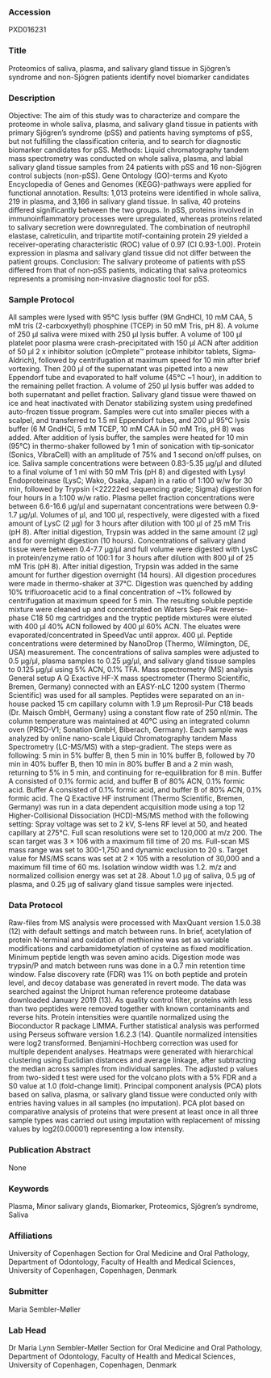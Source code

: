 ### Accession
PXD016231

### Title
Proteomics of saliva, plasma, and salivary gland tissue in Sjögren’s syndrome and non-Sjögren patients identify novel biomarker candidates

### Description
Objective: The aim of this study was to characterize and compare the proteome in whole saliva, plasma, and salivary gland tissue in patients with primary Sjögren’s syndrome (pSS) and patients having symptoms of pSS, but not fulfilling the classification criteria, and to search for diagnostic biomarker candidates for pSS. Methods: Liquid chromatography tandem mass spectrometry was conducted on whole saliva, plasma, and labial salivary gland tissue samples from 24 patients with pSS and 16 non-Sjögren control subjects (non-pSS). Gene Ontology (GO)-terms and Kyoto Encyclopedia of Genes and Genomes (KEGG)-pathways were applied for functional annotation. Results: 1,013 proteins were identified in whole saliva, 219 in plasma, and 3,166 in salivary gland tissue. In saliva, 40 proteins differed significantly between the two groups. In pSS, proteins involved in immunoinflammatory processes were upregulated, whereas proteins related to salivary secretion were downregulated. The combination of neutrophil elastase, calreticulin, and tripartite motif-containing protein 29 yielded a receiver-operating characteristic (ROC) value of 0.97 (CI 0.93-1.00). Protein expression in plasma and salivary gland tissue did not differ between the patient groups. Conclusion: The salivary proteome of patients with pSS differed from that of non-pSS patients, indicating that saliva proteomics represents a promising non-invasive diagnostic tool for pSS.

### Sample Protocol
All samples were lysed with 95°C lysis buffer (9M GndHCl, 10 mM CAA, 5 mM tris (2-carboxyethyl) phosphine (TCEP) in 50 mM Tris, pH 8). A volume of 250 µl saliva were mixed with 250 µl lysis buffer. A volume of 100 µl platelet poor plasma were crash-precipitated with 150 µl ACN after addition of 50 µl 2 x inhibitor solution (cOmplete™ protease inhibitor tablets, Sigma‐Aldrich), followed by centrifugation at maximum speed for 10 min after brief vortexing. Then 200 µl of the supernatant was pipetted into a new Eppendorf tube and evaporated to half volume (45°C ~1 hour), in addition to the remaining pellet fraction. A volume of 250 µl lysis buffer was added to both supernatant and pellet fraction. Salivary gland tissue were thawed on ice and heat inactivated with Denator stabilizing system using predefined auto-frozen tissue program. Samples were cut into smaller pieces with a scalpel, and transferred to 1.5 ml Eppendorf tubes, and 200 µl 95°C lysis buffer (6 M GndHCl, 5 mM TCEP, 10 mM CAA in 50 mM Tris, pH 8) was added. After addition of lysis buffer, the samples were heated for 10 min (95°C) in thermo-shaker followed by 1 min of sonication with tip‐sonicator (Sonics, VibraCell) with an amplitude of 75% and 1 second on/off pulses, on ice. Saliva sample concentrations were between 0.83-5.35 µg/µl and diluted to a final volume of 1 ml with 50 mM Tris (pH 8) and digested with Lysyl Endoproteinase (LysC; Wako, Osaka, Japan) in a ratio of 1:100 w/w for 30 min, followed by Trypsin (<22222ed sequencing grade; Sigma) digestion for four hours in a 1:100 w/w ratio. Plasma pellet fraction concentrations were between 6.6-16.6 µg/µl and supernatant concentrations were between 0.9-1.7 µg/µl. Volumes of  µl, and 100 µl, respectively, were digested with a fixed amount of LysC (2 µg) for 3 hours after dilution with 100 µl of 25 mM Tris (pH 8). After initial digestion, Trypsin was added in the same amount (2 µg) and for overnight digestion (10 hours). Concentrations of salivary gland tissue were between 0.4-7.7 µg/µl and full volume were digested with LysC in protein/enzyme ratio of 100:1 for 3 hours after dilution with 800 µl of 25 mM Tris (pH 8). After initial digestion, Trypsin was added in the same amount for further digestion overnight (14 hours). All digestion procedures were made in thermo-shaker at 37°C. Digestion was quenched by adding 10% trifluoroacetic acid to a final concentration of ~1% followed by centrifugation at maximum speed for 5 min. The resulting soluble peptide mixture were cleaned up and concentrated on Waters Sep-Pak reverse-phase C18 50 mg cartridges and the tryptic peptide mixtures were eluted with 400 µl 40% ACN followed by 400 µl 60% ACN. The eluates were evaporated/concentrated in SpeedVac until approx. 400 µl. Peptide concentrations were determined by NanoDrop (Thermo, Wilmington, DE, USA) measurement. The concentrations of saliva samples were adjusted to 0.5 µg/µl, plasma samples to 0.25 µg/µl, and salivary gland tissue samples to 0.125 µg/µl using 5% ACN, 0.1% TFA.  Mass spectrometry (MS) analysis General setup  A Q Exactive HF-X mass spectrometer (Thermo Scientific, Bremen, Germany) connected with an EASY-nLC 1200 system (Thermo Scientific) was used for all samples. Peptides were separated on an in-house packed 15 cm capillary column with 1.9 μm Reprosil-Pur C18 beads (Dr. Maisch GmbH, Germany) using a constant flow rate of 250 nl/min. The column temperature was maintained at 40°C using an integrated column oven (PRSO-V1; Sonation GmbH, Biberach, Germany).  Each sample was analyzed by online nano-scale Liquid Chromatography tandem Mass Spectrometry (LC-MS/MS) with a step-gradient. The steps were as following: 5 min in 5% buffer B, then 5 min in 10% buffer B, followed by 70 min in 40% buffer B, then 10 min in 80% buffer B and a 2 min wash, returning to 5% in 5 min, and continuing for re-equilibration for 8 min. Buffer A consisted of 0.1% formic acid, and buffer B of 80% ACN, 0.1% formic acid. Buffer A consisted of 0.1% formic acid, and buffer B of 80% ACN, 0.1% formic acid. The Q Exactive HF instrument (Thermo Scientific, Bremen, Germany) was run in a data dependent acquisition mode using a top 12 Higher-Collisional Dissociation (HCD)-MS/MS method with the following setting: Spray voltage was set to 2 kV, S-lens RF level at 50, and heated capillary at 275°C. Full scan resolutions were set to 120,000 at m/z 200. The scan target was 3 × 106 with a maximum fill time of 20 ms. Full-scan MS mass range was set to 300-1,750 and dynamic exclusion to 20 s. Target value for MS/MS scans was set at 2 × 105 with a resolution of 30,000 and a maximum fill time of 60 ms. Isolation window width was 1.2. m/z and normalized collision energy was set at 28. About 1.0 µg of saliva, 0.5 µg of plasma, and 0.25 µg of salivary gland tissue samples were injected.

### Data Protocol
Raw-files from MS analysis were processed with MaxQuant version 1.5.0.38 (12) with default settings and match between runs. In brief, acetylation of protein N-terminal and oxidation of methionine was set as variable modifications and carbamidometylation of cysteine as fixed modification. Minimum peptide length was seven amino acids. Digestion mode was trypsin/P and match between runs was done in a 0.7 min retention time window. False discovery rate (FDR) was 1% on both peptide and protein level, and decoy database was generated in revert mode. The data was searched against the Uniprot human reference proteome database downloaded January 2019 (13). As quality control filter, proteins with less than two peptides were removed together with known contaminants and reverse hits. Protein intensities were quantile normalized using the Bioconductor R package LIMMA. Further statistical analysis was performed using Perseus software version 1.6.2.3 (14). Quantile normalized intensities were log2 transformed. Benjamini-Hochberg correction was used for multiple dependent analyses. Heatmaps were generated with hierarchical clustering using Euclidian distances and average linkage, after subtracting the median across samples from individual samples. The adjusted p values from two-sided t test were used for the volcano plots with a 5% FDR and a S0 value at 1.0 (fold-change limit). Principal component analysis (PCA) plots based on saliva, plasma, or salivary gland tissue were conducted only with entries having values in all samples (no imputation). PCA plot based on comparative analysis of proteins that were present at least once in all three sample types was carried out using imputation with replacement of missing values by log2(0.00001) representing a low intensity.

### Publication Abstract
None

### Keywords
Plasma, Minor salivary glands, Biomarker, Proteomics, Sjögren’s syndrome, Saliva

### Affiliations
University of Copenhagen
Section for Oral Medicine and Oral Pathology, Department of Odontology, Faculty of Health and Medical Sciences, University of Copenhagen, Copenhagen, Denmark

### Submitter
Maria Sembler-Møller

### Lab Head
Dr Maria Lynn Sembler-Møller
Section for Oral Medicine and Oral Pathology, Department of Odontology, Faculty of Health and Medical Sciences, University of Copenhagen, Copenhagen, Denmark


